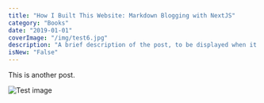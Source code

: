 ```yaml
---
title: "How I Built This Website: Markdown Blogging with NextJS"
category: "Books"
date: "2019-01-01"
coverImage: "/img/test6.jpg"
description: "A brief description of the post, to be displayed when it is previewed. Shouldn't be more than a couple of sentences."
isNew: "False"
---
```


This is another post.

![Test image](/img/test_img.png)
